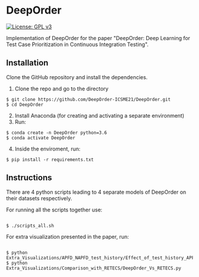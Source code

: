 # DeepOrder

[![License: GPL v3](https://img.shields.io/badge/License-GPLv3-blue.svg)](https://www.gnu.org/licenses/gpl-3.0)

Implementation of DeepOrder for the paper "DeepOrder: Deep Learning for Test Case Prioritization in Continuous Integration Testing".


## Installation

Clone the GitHub repository and install the dependencies.
1. Clone the repo and go to the directory 
```
$ git clone https://github.com/DeepOrder-ICSME21/DeepOrder.git
$ cd DeepOrder

```
2. Install Anaconda (for creating and activating a separate environment)
3. Run: 
```
$ conda create -n DeepOrder python=3.6
$ conda activate DeepOrder
```
4. Inside the enviroment, run:
```
$ pip install -r requirements.txt
```
## Instructions

There are 4 python scripts leading to 4 separate models of DeepOrder on their datasets respectively. 

For running all the scripts together use: 
```

$ ./scripts_all.sh

```

For extra visualization presented in the paper, run:
```

$ python Extra_Visualizations/APFD_NAPFD_test_history/Effect_of_test_history_APFD_NAPFD.py
$ python Extra_Visualizations/Comparison_with_RETECS/DeepOrder_Vs_RETECS.py

```



